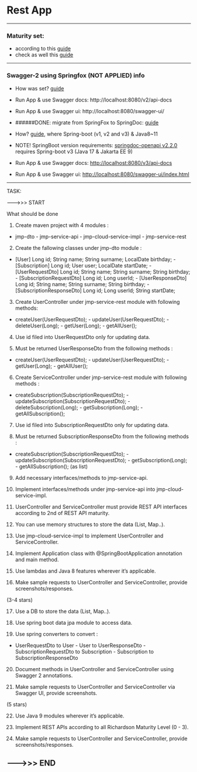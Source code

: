 # Rest App

---
### Maturity set:
 - according to this [guide](https://blog.restcase.com/4-maturity-levels-of-rest-api-design/) 
 - check as well this [guide](https://martinfowler.com/articles/richardsonMaturityModel.html) 

---
### Swagger-2 using Springfox (NOT APPLIED) info
- How was set? [guide](https://www.baeldung.com/swagger-2-documentation-for-spring-rest-api)
- Run App & use Swagger docs: http://localhost:8080/v2/api-docs
- Run App & use Swagger ui: http://localhost:8080/swagger-ui/

- ######DONE: migrate from SpringFox to SpringDoc: [guide](https://springdoc.org/#migrating-from-springfox)
- How? [guide](https://springdoc.org/v1/), where Spring-boot (v1, v2 and v3) & Java8~11
- NOTE! SpringBoot version requirements: [springdoc-openapi v2.2.0](https://springdoc.org/#getting-started) requires Spring-boot v3 (Java 17 & Jakarta EE 9)
- Run App & use Swagger docs: [http://localhost:8080/v3/api-docs](http://localhost:8080/v3/api-docs)
- Run App & use Swagger ui: [http://localhost:8080/swagger-ui/index.html](http://localhost:8080/swagger-ui/index.html)



---
TASK:

--->>> START

What should be done
1. Create maven project with 4 modules :

- jmp-dto - jmp-service-api - jmp-cloud-service-impl - jmp-service-rest

2. Create the fallowing classes under jmp-dto module :

- [User] Long id; String name; String surname; LocalDate birthday; - [Subscription] Long id; User user; LocalDate startDate; - [UserRequestDto] Long id; String name; String surname; String birthday; - [SubscriptionRequestDto] Long id; Long userId; - [UserResponseDto] Long id; String name; String surname; String birthday; - [SubscriptionResponseDto] Long id; Long userId; String startDate;

3. Create UserController under jmp-service-rest module with following methods:

- createUser(UserRequestDto); - updateUser(UserRequestDto); - deleteUser(Long); - getUser(Long); - getAllUser();

4. Use id filed into UserRequestDto only for updating data.

5. Must be returned UserResponseDto from the following methods :

- createUser(UserRequestDto); - updateUser(UserRequestDto); - getUser(Long); - getAllUser();

6. Create ServiceController under jmp-service-rest module with following methods :

- createSubscription(SubscriptionRequestDto); - updateSubscription(SubscriptionRequestDto); - deleteSubscription(Long); - getSubscription(Long); - getAllSubscription();

7. Use id filed into SubscriptionRequestDto only for updating data.

8. Must be returned SubscriptionResponseDto from the following methods :

- createSubscription(SubscriptionRequestDto); - updateSubscription(SubscriptionRequestDto); - getSubscription(Long); - getAllSubscription(); (as list)

9. Add necessary interfaces/methods to jmp-service-api.

10. Implement interfaces/methods under jmp-service-api into jmp-cloud-service-impl.

11. UserController and ServiceController must provide REST API interfaces according to 2nd of REST API maturity.

12. You can use memory structures to store the data (List, Map..).

13. Use jmp-cloud-service-impl to implement UserController and ServiceController.

14. Implement Application class with @SpringBootApplication annotation and main method.

15. Use lambdas and Java 8 features wherever it’s applicable.

16. Make sample requests to UserController and ServiceController, provide screenshots/responses.

(3-4 stars)

17. Use a DB to store the data (List, Map..).

18. Use spring boot data jpa module to access data.

19. Use spring converters to convert :

- UserRequestDto to User - User to UserResponseDto - SubscriptionRequestDto to Subscription - Subscription to SubscriptionResponseDto

20. Document methods in UserController and ServiceController using Swagger 2 annotations.

21. Make sample requests to UserController and ServiceController via Swagger UI, provide screenshots.

(5 stars)

22. Use Java 9 modules wherever it’s applicable.

23. Implement REST APIs according to all Richardson Maturity Level (0 - 3).

24. Make sample requests to UserController and ServiceController, provide screenshots/responses.

--->>> END
---
